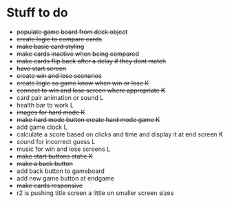 # Stuff to do
* <del>populate game board from deck object</del>
* <del>create logic to compare cards</del>
* <del>make basic card styling</del>
* <del>make cards inactive when being compared</del>
* <del>make cards flip back after a delay if they dont match</del>
* <del>have start screen</del>
* <del>create win and lose scenarios</del>
* <del>create logic so game know when win or lose K</del>
* <del>connect to win and lose screen where appropriate K</del>
* card pair animation or sound L
* health bar to work L
* <del>images for hard mode K</del>
* <del>make hard mode button create hard mode game K</del>
* add game clock L
* calculate a score based on clicks and time and display it at end screen K
* sound for incorrect guess L
* music for win and lose screens L
* <del>make start buttons static K</del>
* <del>make a back button</del>
* add back button to gameboard
* add new game button at endgame
* <del>make cards responsive</del>
* r2 is pushing title screen a little on smaller screen sizes
